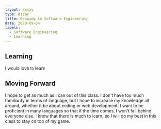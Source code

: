 ```yaml
---
layout: essay
type: essay
title: Growing in Software Engineering
date: 2020-09-04
labels:
  - Software Engineering
  - Learning
---
```


## Learning

I would love to learn

##



## Moving Forward

I hope to get as much as I can out of this class. I don't have too much familiarity in terms of language, but I hope to increase my knowledge all around, whether it be about coding or web development. I want to be proficient in many languages so that if the time comes, I won't fall behind everyone else. I know that there is much to learn, so I will do my best in this class to stay on top of my game.
